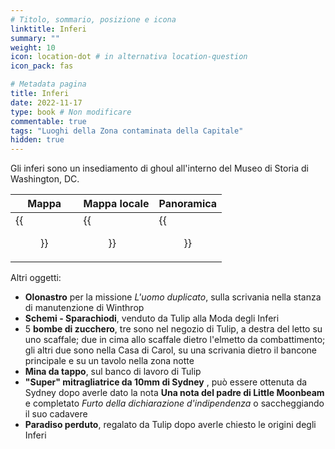 ```yaml
---
# Titolo, sommario, posizione e icona
linktitle: Inferi
summary: ""
weight: 10
icon: location-dot # in alternativa location-question
icon_pack: fas

# Metadata pagina
title: Inferi
date: 2022-11-17
type: book # Non modificare
commentable: true
tags: "Luoghi della Zona contaminata della Capitale"
hidden: true
---
```




Gli inferi sono un insediamento di ghoul all'interno del Museo di Storia di Washington, DC.

| Mappa                                         | Mappa locale                           | Panoramica                                      |
| --------------------------------------------- | -------------------------------------- | ----------------------------------------------- |
| {{<figure src="fo3/Museum_of_History_loc.webp">}} | {{<figure src="fo3/Underworld_loc.webp">}} | {{<figure src="fo3/FO3_121021_Locations_17.webp">}} |

Altri oggetti:
- **Olonastro** per la missione *L'uomo duplicato*, sulla scrivania nella stanza di manutenzione di Winthrop
- **Schemi - Sparachiodi**, venduto da Tulip alla Moda degli Inferi
- 5 **bombe di zucchero**, tre sono nel negozio di Tulip, a destra del letto su uno scaffale; due in cima allo scaffale dietro l'elmetto da combattimento; gli altri due sono nella Casa di Carol, su una scrivania dietro il bancone principale e su un tavolo nella zona notte
- **Mina da tappo**, sul banco di lavoro di Tulip
- **"Super" mitragliatrice da 10mm di Sydney** , può essere ottenuta da Sydney dopo averle dato la nota **Una nota del padre di Little Moonbeam** e completato *Furto della dichiarazione d'indipendenza* o saccheggiando il suo cadavere
- **Paradiso perduto**, regalato da Tulip dopo averle chiesto le origini degli Inferi
